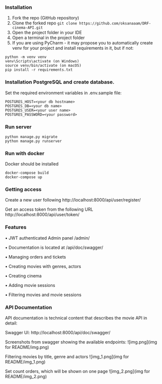 ### Installation

1. Fork the repo (GitHub repository)
2. Clone the forked repo
`git clone https://github.com/oksanaaam/DRF-cinema-API.git`
3. Open the project folder in your IDE
4. Open a terminal in the project folder
5. If you are using PyCharm - it may propose you to automatically create venv for your project and install requirements in it, but if not:
```
python -m venv venv
venv\Scripts\activate (on Windows)
source venv/bin/activate (on macOS)
pip install -r requirements.txt
```

### Installation PostgreSQL and create database.
Set the required environment variables in .env.sample file:

```
POSTGRES_HOST=<your db hostname>
POSTGRES_DB=<your db name>
POSTGRES_USER=<your user name>
POSTGRES_PASSWORD=<your password>
```

### Run server
```
python manage.py migrate
python manage.py runserver
```

### Run with docker
Docker should be installed
```
docker-compose build
docker-compose up
```

### Getting access
Create a new user following http://localhost:8000/api/user/register/

Get an access token from the following URL http://localhost:8000/api/user/token/

### Features
• JWT authenticated Admin panel /admin/

• Documentation is located at /api/doc/swagger/

• Managing orders and tickets

• Creating movies with genres, actors

• Creating cinema

• Adding movie sessions

• Filtering movies and movie sessions

### API Documentation
API documentation is technical content that describes the movie API in detail:

Swagger UI: http://localhost:8000/api/doc/swagger/

Screenshots from swagger showing the available endpoints:
![img.png](img for README/img.png)

Filtering movies by title, genre and actors
![img_1.png](img for README/img_1.png)

Set count orders, which will be shown on one page
![img_2.png](img for README/img_2.png)
